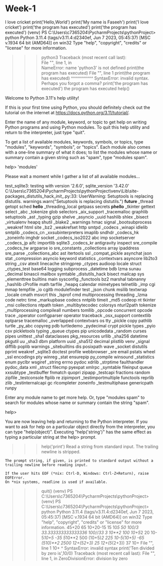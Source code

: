 # Week-1
I love cricket 
print('Hello,World')
print('My name is Faseeh')
print('I love cricket')
print('the program has executed')
print('the program has executed')
(venv) PS C:\Users\c7365204\PycharmProjects\pythonProject> python
Python 3.11.4 (tags/v3.11.4:d2340ef, Jun  7 2023, 05:45:37) [MSC v.1934 64 bit (AMD64)] on win32
Type "help", "copyright", "credits" or "license" for more information.
>>> python3
Traceback (most recent call last):      
  File "<stdin>", line 1, in <module>   
NameError: name 'python3' is not defined
>>> print(the program has executed) 
  File "<stdin>", line 1
    print(the program has executed)
          ^^^^^^^^^^^
SyntaxError: invalid syntax. Perhaps you forgot a comma?
>>> print('the program has executed')
the program has executed
>>> help()

Welcome to Python 3.11's help utility!

If this is your first time using Python, you should definitely check out
the tutorial on the internet at https://docs.python.org/3.11/tutorial/.

Enter the name of any module, keyword, or topic to get help on writing
Python programs and using Python modules.  To quit this help utility and
return to the interpreter, just type "quit".

To get a list of available modules, keywords, symbols, or topics, type
"modules", "keywords", "symbols", or "topics".  Each module also comes
with a one-line summary of what it does; to list the modules whose name
or summary contain a given string such as "spam", type "modules spam".

help> 'modules' 

Please wait a moment while I gather a list of all available modules...

test_sqlite3: testing with version '2.6.0', sqlite_version '3.42.0'
C:\Users\c7365204\PycharmProjects\pythonProject\venv\Lib\site-packages\_distutils_hack\__init__.py:33: UserWarning: Setuptools is replacing distutils.
  warnings.warn("Setuptools is replacing distutils.")
__future__          _thread             getopt              sched
__hello__           _threading_local    getpass             secrets
__phello__          _tkinter            gettext             select
_abc                _tokenize           glob                selectors
_aix_support        _tracemalloc        graphlib            setuptools
_ast                _typing             gzip                shelve
_asyncio            _uuid               hashlib             shlex
_bisect             _virtualenv         heapq               shutil
_blake2             _warnings           hmac                signal
_bootsubprocess     _weakref            html                site
_bz2                _weakrefset         http                smtpd
_codecs             _winapi             idlelib             smtplib
_codecs_cn          _xxsubinterpreters  imaplib             sndhdr
_codecs_hk          _zoneinfo           imghdr              socket
_codecs_iso2022     abc                 imp                 socketserver
_codecs_jp          aifc                importlib           sqlite3
_codecs_kr          antigravity         inspect             sre_compile
_codecs_tw          argparse            io                  sre_constants
_collections        array               ipaddress           sre_parse
_collections_abc    ast                 itertools           ssl
_compat_pickle      asynchat            json                stat
_compression        asyncio             keyword             statistics
_contextvars        asyncore            lib2to3             string
_csv                atexit              linecache           stringprep
_ctypes             audioop             locale              struct
_ctypes_test        base64              logging             subprocess
_datetime           bdb                 lzma                sunau
_decimal            binascii            mailbox             symtable
_distutils_hack     bisect              mailcap             sys
_elementtree        builtins            main                sysconfig
_functools          bz2                 marshal             tabnanny
_hashlib            cProfile            math                tarfile
_heapq              calendar            mimetypes           telnetlib
_imp                cgi                 mmap                tempfile
_io                 cgitb               modulefinder        test
_json               chunk               msilib              textwrap
_locale             cmath               msvcrt              this
_lsprof             cmd                 multiprocessing     threading
_lzma               code                netrc               time
_markupbase         codecs              nntplib             timeit
_md5                codeop              nt                  tkinter
_msi                collections         ntpath              token
_multibytecodec     colorsys            nturl2path          tokenize
_multiprocessing    compileall          numbers             tomllib
_opcode             concurrent          opcode              trace
_operator           configparser        operator            traceback
_osx_support        contextlib          optparse            tracemalloc
_overlapped         contextvars         os                  tty
_pickle             copy                pathlib             turtle
_py_abc             copyreg             pdb                 turtledemo
_pydecimal          crypt               pickle              types
_pyio               csv                 pickletools         typing
_queue              ctypes              pip                 unicodedata
_random             curses              pipes               unittest
_sha1               dataclasses         pkg_resources       urllib
_sha256             datetime            pkgutil             uu
_sha3               dbm                 platform            uuid
_sha512             decimal             plistlib            venv
_signal             difflib             poplib              warnings
_sitebuiltins       dis                 posixpath           wave
_socket             distutils           pprint              weakref
_sqlite3            doctest             profile             webbrowser
_sre                email               pstats              wheel
_ssl                encodings           pty                 winreg
_stat               ensurepip           py_compile          winsound
_statistics         enum                pyclbr              wsgiref
_string             errno               pydoc               xdrlib
_strptime           faulthandler        pydoc_data          xml
_struct             filecmp             pyexpat             xmlrpc
_symtable           fileinput           queue               xxsubtype
_testbuffer         fnmatch             quopri              zipapp
_testcapi           fractions           random              zipfile
_testconsole        ftplib              re                  zipimport
_testimportmultiple functools           reprlib             zlib
_testinternalcapi   gc                  rlcompleter         zoneinfo
_testmultiphase     genericpath         runpy

Enter any module name to get more help.  Or, type "modules spam" to search
for modules whose name or summary contain the string "spam".

help>

You are now leaving help and returning to the Python interpreter.
If you want to ask for help on a particular object directly from the
interpreter, you can type "help(object)".  Executing "help('string')"
has the same effect as typing a particular string at the help> prompt.
>>> help('print') 
    Read a string from standard input.  The trailing newline is stripped.

    The prompt string, if given, is printed to standard output without a
    trailing newline before reading input.

    If the user hits EOF (*nix: Ctrl-D, Windows: Ctrl-Z+Return), raise EOFError.
    On *nix systems, readline is used if available.

>>> quit()
(venv) PS C:\Users\c7365204\PycharmProjects\pythonProject>
(venv) PS C:\Users\c7365204\PycharmProjects\pythonProject> python
Python 3.11.4 (tags/v3.11.4:d2340ef, Jun  7 2023, 05:45:37) [MSC v.1934 64 bit (AMD64)] on win32
Type "help", "copyright", "credits" or "license" for more information.
>>> 45+20
65
>>> 10+20-15
15
>>> 10*5
50
>>> 100/3
33.333333333333336
>>> 100//33
3
>>> 10**2
100
>>> 10+5*2
20
>>> 10-5*10+5
-35
>>> 5*10**2
500
>>> (10+5)**2
225
>>> 10-5*(10+5)
-65
>>> (5*10)**2
2500
>>> 12+(5*2+3)
25
>>> 12+(5*(2+3))
37
>>> 10+
  File "<stdin>", line 1
    10+
       ^
SyntaxError: invalid syntax
>>> print('Ten divided by zero is',10/0)
Traceback (most recent call last):
  File "<stdin>", line 1, in <module>
ZeroDivisionError: division by zero
>>>
